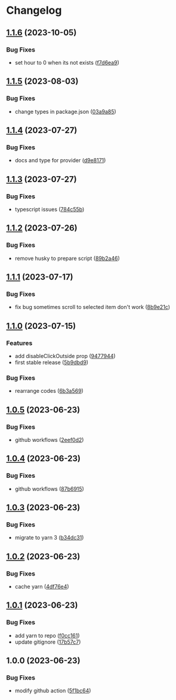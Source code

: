 # Changelog

## [1.1.6](https://github.com/aliakbarazizi/headless-datepicker/compare/v1.1.5...v1.1.6) (2023-10-05)

### Bug Fixes

- set hour to 0 when its not exists ([f7d6ea9](https://github.com/aliakbarazizi/headless-datepicker/commit/f7d6ea99a86b224a2ec5c68a359578e4cfba6fb9))

## [1.1.5](https://github.com/aliakbarazizi/headless-datepicker/compare/v1.1.4...v1.1.5) (2023-08-03)

### Bug Fixes

- change types in package.json ([03a9a85](https://github.com/aliakbarazizi/headless-datepicker/commit/03a9a850a17924f5f9c2e2dbeb87f94e4fe97f76))

## [1.1.4](https://github.com/aliakbarazizi/headless-datepicker/compare/v1.1.3...v1.1.4) (2023-07-27)

### Bug Fixes

- docs and type for provider ([d9e8171](https://github.com/aliakbarazizi/headless-datepicker/commit/d9e8171bb4f7567957a80f60e1a5e63ae9b019ae))

## [1.1.3](https://github.com/aliakbarazizi/headless-datepicker/compare/v1.1.2...v1.1.3) (2023-07-27)

### Bug Fixes

- typescript issues ([784c55b](https://github.com/aliakbarazizi/headless-datepicker/commit/784c55bcde41d075c3403afc57aaec1df1c18f5e))

## [1.1.2](https://github.com/aliakbarazizi/headless-datepicker/compare/v1.1.1...v1.1.2) (2023-07-26)

### Bug Fixes

- remove husky to prepare script ([89b2a46](https://github.com/aliakbarazizi/headless-datepicker/commit/89b2a46aa3bed706c79f99dfe72c21b292181a6a))

## [1.1.1](https://github.com/aliakbarazizi/headless-datepicker/compare/v1.1.0...v1.1.1) (2023-07-17)

### Bug Fixes

- fix bug sometimes scroll to selected item don't work ([8b9e21c](https://github.com/aliakbarazizi/headless-datepicker/commit/8b9e21c062d7c0cc8bf3eb073844b26a0dd84fa5))

## [1.1.0](https://github.com/aliakbarazizi/headless-datepicker/compare/v1.0.5...v1.1.0) (2023-07-15)

### Features

- add disableClickOutside prop ([9477944](https://github.com/aliakbarazizi/headless-datepicker/commit/9477944656dba9fc6a4586442312c7f6d1de1d58))
- first stable release ([5b9dbd9](https://github.com/aliakbarazizi/headless-datepicker/commit/5b9dbd9c832d828d357e25cda0897a5bb871a9e6))

### Bug Fixes

- rearrange codes ([6b3a569](https://github.com/aliakbarazizi/headless-datepicker/commit/6b3a56991605b3f8e0f6515e66e1481f13856d2b))

## [1.0.5](https://github.com/aliakbarazizi/headless-datepicker/compare/v1.0.4...v1.0.5) (2023-06-23)

### Bug Fixes

- github workflows ([2eef0d2](https://github.com/aliakbarazizi/headless-datepicker/commit/2eef0d294311fee90e7207fc703a2188b7829615))

## [1.0.4](https://github.com/aliakbarazizi/headless-datepicker/compare/v1.0.3...v1.0.4) (2023-06-23)

### Bug Fixes

- github workflows ([87b6915](https://github.com/aliakbarazizi/headless-datepicker/commit/87b69157c20966fe80783d83a145bade34891d81))

## [1.0.3](https://github.com/aliakbarazizi/headless-datepicker/compare/v1.0.2...v1.0.3) (2023-06-23)

### Bug Fixes

- migrate to yarn 3 ([b34dc31](https://github.com/aliakbarazizi/headless-datepicker/commit/b34dc3175dc6725430debdfbd9c5e68047acf260))

## [1.0.2](https://github.com/aliakbarazizi/headless-datepicker/compare/v1.0.1...v1.0.2) (2023-06-23)

### Bug Fixes

- cache yarn ([4df76e4](https://github.com/aliakbarazizi/headless-datepicker/commit/4df76e4e8276ffc1f350aba260c515dceecc3760))

## [1.0.1](https://github.com/aliakbarazizi/headless-datepicker/compare/v1.0.0...v1.0.1) (2023-06-23)

### Bug Fixes

- add yarn to repo ([f0cc161](https://github.com/aliakbarazizi/headless-datepicker/commit/f0cc16162f0464ed17435d98def00ae9d753b97b))
- update gitignore ([17b57c7](https://github.com/aliakbarazizi/headless-datepicker/commit/17b57c74c69719fc8750638b5b2e23e49b428d4f))

## 1.0.0 (2023-06-23)

### Bug Fixes

- modify github action ([5f1bc64](https://github.com/aliakbarazizi/headless-datepicker/commit/5f1bc64363025bca49c7d9f9ae47dfcaea994afb))
